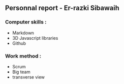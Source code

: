 ## Personnal report - Er-razki Sibawaih


### Computer skills : 

* Markdown 
* 3D Javascript libraries
* Github

### Work method  :

* Scrum 
* Big team
* transverse view 
